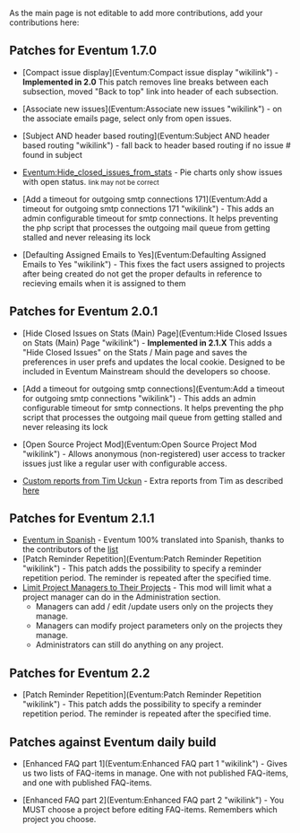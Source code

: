 As the main page is not editable to add more contributions, add your contributions here:

Patches for Eventum 1.7.0
-------------------------

-   [Compact issue display](Eventum:Compact issue display "wikilink") - **Implemented in 2.0** This patch removes line breaks between each subsection, moved "Back to top" link into header of each subsection.

-   [Associate new issues](Eventum:Associate new issues "wikilink") - on the associate emails page, select only from open issues.

-   [Subject AND header based routing](Eventum:Subject AND header based routing "wikilink") - fall back to header based routing if no issue \# found in subject

-   <Eventum:Hide_closed_issues_from_stats> - Pie charts only show issues with open status. <small>link may not be correct</small>

-   [Add a timeout for outgoing smtp connections 171](Eventum:Add a timeout for outgoing smtp connections 171 "wikilink") - This adds an admin configurable timeout for smtp connections. It helps preventing the php script that processes the outgoing mail queue from getting stalled and never releasing its lock

-   [Defaulting Assigned Emails to Yes](Eventum:Defaulting Assigned Emails to Yes "wikilink") - This fixes the fact users assigned to projects after being created do not get the proper defaults in reference to recieving emails when it is assigned to them

Patches for Eventum 2.0.1
-------------------------

-   [Hide Closed Issues on Stats (Main) Page](Eventum:Hide Closed Issues on Stats (Main) Page "wikilink") - **Implemented in 2.1.X** This adds a "Hide Closed Issues" on the Stats / Main page and saves the preferences in user prefs and updates the local cookie. Designed to be included in Eventum Mainstream should the developers so choose.

-   [Add a timeout for outgoing smtp connections](Eventum:Add a timeout for outgoing smtp connections "wikilink") - This adds an admin configurable timeout for smtp connections. It helps preventing the php script that processes the outgoing mail queue from getting stalled and never releasing its lock

-   [Open Source Project Mod](Eventum:Open Source Project Mod "wikilink") - Allows anonymous (non-registered) user access to tracker issues just like a regular user with configurable access.

-   [Custom reports from Tim Uckun](http://eventum.mysql.org/downloads/customreports.tgz) - Extra reports from Tim as described [here](http://lists.mysql.com/eventum-devel/611)

Patches for Eventum 2.1.1
-------------------------

-   [Eventum in Spanish](http://translate.unixlan.com.ar/es/eventum/eventum.po) - Eventum 100% translated into Spanish, thanks to the contributors of the [list](http://www.unixlan.com.ar/list/)
-   [Patch Reminder Repetition](Eventum:Patch Reminder Repetition "wikilink") - This patch adds the possibility to specify a reminder repetition period. The reminder is repeated after the specified time.
-   [Limit Project Managers to Their Projects](Eventum:Limit_Project_Managers_to_Only_Their_Projects "wikilink") - This mod will limit what a project manager can do in the Administration section.
    -   Managers can add / edit /update users only on the projects they manage.
    -   Managers can modify project parameters only on the projects they manage.
    -   Administrators can still do anything on any project.

Patches for Eventum 2.2
-----------------------

-   [Patch Reminder Repetition](Eventum:Patch Reminder Repetition "wikilink") - This patch adds the possibility to specify a reminder repetition period. The reminder is repeated after the specified time.

Patches against Eventum daily build
-----------------------------------

-   [Enhanced FAQ part 1](Eventum:Enhanced FAQ part 1 "wikilink") - Gives us two lists of FAQ-items in manage. One with not published FAQ-items, and one with published FAQ-items.

-   [Enhanced FAQ part 2](Eventum:Enhanced FAQ part 2 "wikilink") - You MUST choose a project before editing FAQ-items. Remembers which project you choose.
